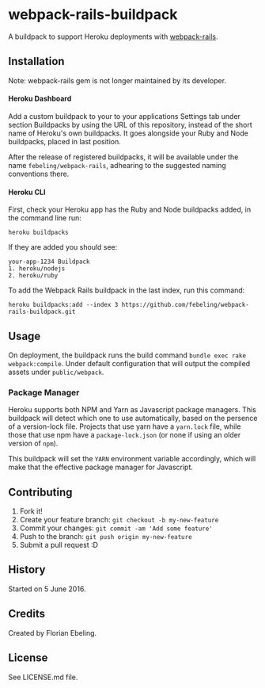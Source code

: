 # webpack-rails-buildpack

A buildpack to support Heroku deployments with [webpack-rails](https://github.com/mipearson/webpack-rails).

## Installation

Note: webpack-rails gem is not longer maintained by its developer.

#### Heroku Dashboard

Add a custom buildpack to your to your applications Settings tab under
section Buildpacks by using the URL of this repository, instead of the
short name of Heroku's own buildpacks. It goes alongside your Ruby and
Node buildpacks, placed in last position.

After the release of registered buildpacks, it will be available under 
the name `febeling/webpack-rails`, adhearing to the suggested naming
conventions there.

#### Heroku CLI

First, check your Heroku app has the Ruby and Node buildpacks added, in the command line run:

    heroku buildpacks

If they are added you should see:

    your-app-1234 Buildpack
    1. heroku/nodejs
    2. heroku/ruby

To add the Webpack Rails buildpack in the last index, run this command:

    heroku buildpacks:add --index 3 https://github.com/febeling/webpack-rails-buildpack.git

## Usage

On deployment, the buildpack runs the build command `bundle exec rake
webpack:compile`. Under default configuration that will output the
compiled assets under `public/webpack`.

### Package Manager

Heroku supports both NPM and Yarn as Javascript package managers. This buildpack will 
detect which one to use automatically, based on the persence of a version-lock file. 
Projects that use yarn have
a `yarn.lock` file, while those that use npm have a `package-lock.json`
(or none if using an older version of `npm`).

This buildpack will set the `YARN` environment variable accordingly, which 
will make that the effective package manager for Javascript.

## Contributing

1. Fork it!
2. Create your feature branch: `git checkout -b my-new-feature`
3. Commit your changes: `git commit -am 'Add some feature'`
4. Push to the branch: `git push origin my-new-feature`
5. Submit a pull request :D

## History

Started on 5 June 2016.

## Credits

Created by Florian Ebeling.

## License

See LICENSE.md file.
